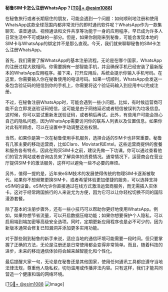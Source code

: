 **秘鲁SIM卡怎么注册WhatsApp？[[TG💪+ @esim1088](https://t.me/s/esim1088)]**

在秘鲁旅行或者长期居住的朋友，可能会遇到一个问题：如何顺利地注册和使用WhatsApp这款全球范围内都非常流行的即时通讯软件呢？WhatsApp作为一款集聊天、语音通话、视频通话和文件共享等功能于一身的应用程序，早已成为许多人日常生活中不可或缺的一部分。但是，如果你刚刚来到秘鲁，可能会发现本地的SIM卡与WhatsApp的绑定并不是那么直观。今天，我们就来聊聊秘鲁的SIM卡怎么注册WhatsApp。

首先，我们需要了解WhatsApp的基本注册流程。无论是在哪个国家，WhatsApp的注册过程大致相同。你需要拥有一部智能手机，并且确保手机已经安装了最新版本的WhatsApp应用程序。接下来，打开应用后，系统会提示你输入手机号码。在这里，你需要输入你在秘鲁使用的电话号码。如果一切顺利，WhatsApp会发送一条包含验证码的短信到你的手机上，你需要将这个验证码输入到应用中以完成注册。

不过，在秘鲁注册WhatsApp时，可能会遇到一些小问题。比如，有时候运营商可能不会立即发送验证码短信，这可能是由于网络延迟或者短信被误判为垃圾信息。这时候，你可以尝试重新发送验证码，或者稍后再试。此外，有些用户可能会担心自己的隐私问题，因为WhatsApp需要访问你的联系人列表以及位置信息。如果你对此有所顾虑，可以在设置中手动调整这些权限。

当然，如果你是第一次在秘鲁使用手机服务，选择合适的SIM卡也非常重要。秘鲁有几家主要的移动运营商，比如Claro、Movistar和Entel。这些运营商提供的套餐和服务各有特点，因此在购买SIM卡之前，建议先做一下功课。你可以通过查看他们的官方网站或者咨询店员来了解具体的资费情况。通常情况下，运营商会在营业厅提供SIM卡的激活服务，这样可以避免一些不必要的麻烦。

另外，值得一提的是，近年来eSIM技术的发展使得传统的物理SIM卡逐渐被取代。如果你不想频繁更换SIM卡，或者希望体验更加便捷的服务，可以选择支持eSIM的设备。eSIM允许你直接通过在线方式激活运营商服务，而无需插入实体卡。这对于经常跨国旅行的人来说尤为方便，因为它可以让你轻松切换不同的国际漫游套餐。

除了基本的注册步骤外，还有一些小技巧可以帮助你更好地使用WhatsApp。例如，如果你想节省流量，可以开启数据压缩功能；如果你想要保护个人隐私，可以启用端到端加密等高级安全选项。同时，定期更新应用程序也是必不可少的，因为新版本通常会修复已知漏洞并添加更多实用功能。

对于那些刚到秘鲁的新手来说，适应当地的通信环境可能需要一段时间。但只要掌握了正确的方法，无论是注册还是日常使用都会变得非常简单。而且，随着科技的进步，未来的移动通信体验将会越来越智能化和个性化。

最后提醒大家一句，无论是在秘鲁还是其他国家，使用任何通讯工具都应遵守当地法律法规，尊重他人隐私权，切勿滥用或传播非法内容。只有这样，我们才能共同营造一个健康和谐的网络环境。

[[TG💪+ @esim1088](https://t.me/s/esim1088) ![Image](https://i.postimg.cc/4NQfJmqS/Snipaste-2025-05-13-00-14-12.png)]